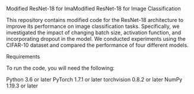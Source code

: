 Modified ResNet-18 for ImaModified ResNet-18 for Image Classification

This repository contains modified code for the ResNet-18 architecture to improve its performance on image classification tasks. Specifically, we investigated the impact of changing batch size, activation function, and incorporating dropout in the model. We conducted experiments using the CIFAR-10 dataset and compared the performance of four different models.

Requirements

To run the code, you will need the following:

Python 3.6 or later
PyTorch 1.7.1 or later
torchvision 0.8.2 or later
NumPy 1.19.3 or later
